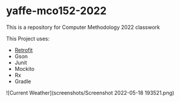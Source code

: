 # yaffe-mco152-2022


This is a repository for Computer Methodology 2022 classwork 

This Project uses:
- [Retrofit](https://github.com/square/retrofit)
- Gson
- Junit
- Mockito
- Rx
- Gradle

![Current Weather](screenshots/Screenshot 2022-05-18 193521.png)

